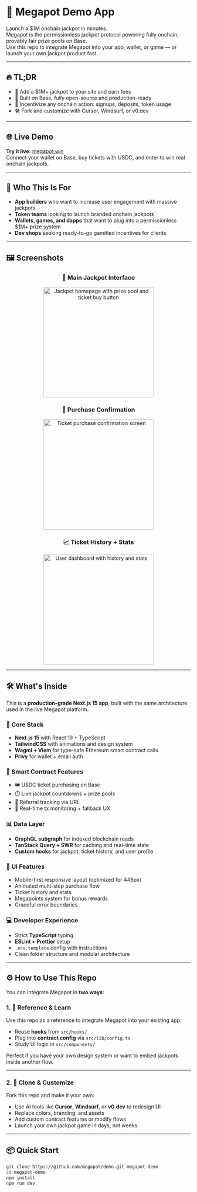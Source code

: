 # 🧨 Megapot Demo App

Launch a $1M onchain jackpot in minutes.  
Megapot is the permissionless jackpot protocol powering fully onchain, provably fair prize pools on Base.  
Use this repo to integrate Megapot into your app, wallet, or game — or launch your own jackpot product fast.

---

## 🔥 TL;DR

- 💸 Add a $1M+ jackpot to your site and earn fees
- 🧱 Built on Base, fully open-source and production-ready
- 🎯 Incentivize any onchain action: signups, deposits, token usage
- 🛠️ Fork and customize with Cursor, Windsurf, or v0.dev

---

## 🌐 Live Demo

**Try it live:** [megapot.win](https://megapot.win)  
Connect your wallet on Base, buy tickets with USDC, and enter to win real onchain jackpots.

---

## 👀 Who This Is For

- **App builders** who want to increase user engagement with massive jackpots
- **Token teams** looking to launch branded onchain jackpots
- **Wallets, games, and dapps** that want to plug into a permissionless $1M+ prize system
- **Dev shops** seeking ready-to-go gamified incentives for clients

---

## 🖼️ Screenshots

<div align="center">

### 🎰 Main Jackpot Interface
<img src="screenshots/home.jpg" width="300" alt="Jackpot homepage with prize pool and ticket buy button">

### 🎉 Purchase Confirmation
<img src="screenshots/congrats.jpg" width="300" alt="Ticket purchase confirmation screen">

### 📈 Ticket History + Stats
<img src="screenshots/ticket_history.jpg" width="300" alt="User dashboard with history and stats">

</div>

---

## 🛠️ What's Inside

This is a **production-grade Next.js 15 app**, built with the same architecture used in the live Megapot platform.

### 🧱 Core Stack

- **Next.js 15** with React 19 + TypeScript
- **TailwindCSS** with animations and design system
- **Wagmi + Viem** for type-safe Ethereum smart contract calls
- **Privy** for wallet + email auth

### 🔌 Smart Contract Features

- 🎟️ USDC ticket purchasing on Base
- ⏱️ Live jackpot countdowns + prize pools
- 🎯 Referral tracking via URL
- 📡 Real-time tx monitoring + fallback UX

### 📊 Data Layer

- **GraphQL subgraph** for indexed blockchain reads
- **TanStack Query + SWR** for caching and real-time state
- **Custom hooks** for jackpot, ticket history, and user profile

### 🧩 UI Features

- Mobile-first responsive layout (optimized for 448px)
- Animated multi-step purchase flow
- Ticket history and stats
- Megapoints system for bonus rewards
- Graceful error boundaries

### 💻 Developer Experience

- Strict **TypeScript** typing
- **ESLint + Prettier** setup
- `.env.template` config with instructions
- Clean folder structure and modular architecture

---

## ⚙️ How to Use This Repo

You can integrate Megapot in **two ways**:

### 1. 🧠 Reference & Learn

Use this repo as a reference to integrate Megapot into your existing app:

- Reuse **hooks** from `src/hooks/`
- Plug into **contract config** via `src/lib/config.ts`
- Study UI logic in `src/components/`

Perfect if you have your own design system or want to embed jackpots inside another flow.

---

### 2. 🚀 Clone & Customize

Fork this repo and make it your own:

- Use AI tools like **Cursor**, **Windsurf**, or **v0.dev** to redesign UI
- Replace colors, branding, and assets
- Add custom contract features or modify flows
- Launch your own jackpot game in days, not weeks

---

## 📦 Quick Start

```bash
git clone https://github.com/megapot/demo.git megapot-demo
cd megapot-demo
npm install
npm run dev

